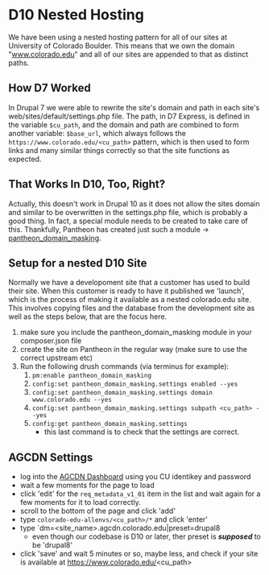 # D10 Nested Hosting

We have been using a nested hosting pattern for all of our sites at University of Colorado Boulder. This means that we own the domain "www.colorado.edu" and all of our sites are appended to that as distinct paths.

## How D7 Worked

In Drupal 7 we were able to rewrite the site's domain and path in each site's web/sites/default/settings.php file. The path, in D7 Express, is defined in the variable `$cu_path`, and the domain and path are combined to form another variable: `$base_url`, which always follows the `https://www.colorado.edu/<cu_path>` pattern, which is then used to form links and many similar things correctly so that the site functions as expected.

## That Works In D10, Too, Right?

Actually, this doesn't work in Drupal 10 as it does not allow the sites domain and similar to be overwritten in the settings.php file, which is probably a good thing. In fact, a special module needs to be created to take care of this. Thankfully, Pantheon has created just such a module -> [pantheon_domain_masking](https://github.com/pantheon-systems/pantheon_domain_masking).

## Setup for a nested D10 Site

Normally we have a developoment site that a customer has used to build their site. When this customer is ready to have it published we 'launch', which is the process of making it available as a nested colorado.edu site. This involves copying files and the database from the development site as well as the steps below, that are the focus here.

1. make sure you include the pantheon_domain_masking module in your composer.json file
2. create the site on Pantheon in the regular way (make sure to use the correct upstream etc)
3. Run the following drush commands (via terminus for example):
    1. `pm:enable pantheon_domain_masking`
    2. `config:set pantheon_domain_masking.settings enabled --yes`
    3. `config:set pantheon_domain_masking.settings domain www.colorado.edu --yes`
    4. `config:set pantheon_domain_masking.settings subpath <cu_path> --yes`
    5. `config:get pantheon_domain_masking.settings`
        - this last command is to check that the settings are correct.

## AGCDN Settings

- log into the [AGCDN Dashboard](https://agcdn.ps-pantheon.com/acdn-management/) using you CU identikey and password
- wait a few moments for the page to load
- click 'edit' for the `req_metadata_v1_01` item in the list and wait again for a few moments for it to load correctly.
- scroll to the bottom of the page and click 'add'
- type `colorado-edu-allenvs/<cu_path>/*` and click 'enter'
- type `dm=<site_name>.agcdn.colorado.edu|preset=drupal8
    - even though our codebase is D10 or later, ther preset is **_supposed_** to be 'drupal8'
- click 'save' and wait 5 minutes or so, maybe less, and check if your site is available at https://www.colorado.edu/<cu_path>
